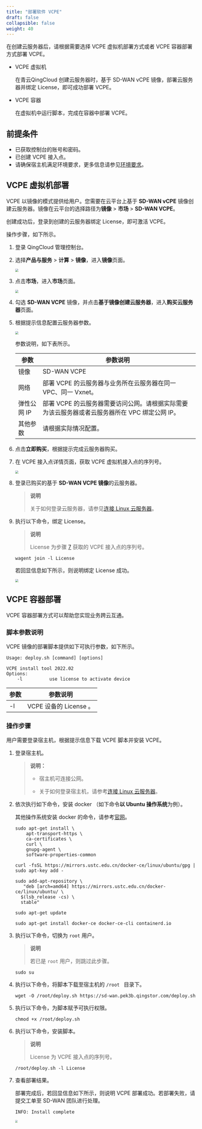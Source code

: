 ```yaml
---
title: "部署软件 VCPE"
draft: false
collapsible: false
weight: 40
---
```


在创建云服务器后，请根据需要选择 VCPE 虚拟机部署方式或者 VCPE 容器部署方式部署 VCPE。

- VCPE 虚拟机
  
  在青云QingCloud 创建云服务器时，基于 SD-WAN vCPE 镜像，部署云服务器并绑定 License，即可成功部署 VCPE。

- VCPE 容器

  在虚拟机中运行脚本，完成在容器中部署 VCPE。

## 前提条件

- 已获取控制台的账号和密码。
- 已创建 VCPE 接入点。
- 请确保宿主机满足环境要求，更多信息请参见[环境要求](../10_vcpe_overview/#环境要求)。

## VCPE 虚拟机部署

VCPE 以镜像的模式提供给用户。您需要在云平台上基于 **SD-WAN vCPE** 镜像创建云服务器。镜像在云平台的选择路径为**镜像** > **市场** > **SD-WAN VCPE**。

创建成功后，登录到创建的云服务器绑定 License，即可激活 VCPE。

操作步骤，如下所示。

1. 登录 QingCloud 管理控制台。

2. 选择**产品与服务** > **计算** > **镜像**，进入**镜像**页面。

   <img src="/sd-wan/sdwan_new/_images/um_vcpe_image_list.png" style="zoom:50%;" />

3. 点击**市场**，进入**市场**页面。

   <img src="/sd-wan/sdwan_new/_images/um_vcpe_image_market.png" style="zoom:50%;" />

4. 勾选 **SD-WAN VCPE** 镜像，并点击**基于镜像创建云服务器**，进入**购买云服务器**页面。

5. 根据提示信息配置云服务器参数。

   <img src="/sd-wan/sdwan_new/_images/um_vcpe_image_display.png" style="zoom:50%;" />

   参数说明，如下表所示。

   | 参数        | 参数说明                                                     |
   | ----------- | ------------------------------------------------------------ |
   | 镜像        | SD-WAN VCPE                                                  |
   | 网络        | 部署 VCPE 的云服务器与业务所在云服务器在同一 VPC、同一 Vxnet。 |
   | 弹性公网 IP | 部署 VCPE 的云服务器需要访问公网。请根据实际需要为该云服务器或者云服务器所在 VPC 绑定公网 IP。 |
   | 其他参数    | 请根据实际情况配置。                                         |

7. 点击**立即购买**，根据提示完成云服务器购买。

8. <span id ="jump"></span>在 VCPE 接入点详情页面，获取 VCPE 虚拟机接入点的序列号。

   <img src="/sd-wan/sdwan_new/_images/vm_vcpe_copy_license.png" style="zoom:50%;" />
   
8. 登录已购买的基于 **SD-WAN VCPE 镜像**的云服务器。

   > **说明**
   >
   > 关于如何登录云服务器，请参见[连接 Linux 云服务器](/compute/vm/manual/vm/20_connect_instance/10_third_party/)。

8. 执行以下命令，绑定 License。

   > **说明**
   >
   > License 为步骤 <a href ="#jump">7</a> 获取的 VCPE 接入点的序列号。

   ```
   wagent join -l License
   ```
   
   若回显信息如下所示，则说明绑定 License 成功。
   
   <img src="../../../_images/um_bind_image_license.png" style="zoom:50%;" />

## VCPE 容器部署

VCPE 容器部署方式可以帮助您实现业务跨云互通。

### 脚本参数说明

VCPE 镜像的部署脚本提供如下可执行参数，如下所示。

```
Usage: deploy.sh [command] [options]

VCPE install tool 2022.02
Options:
    -l          use license to activate device
```

| 参数 | 参数说明               |
| ---- | ---------------------- |
| -l   | VCPE 设备的 License 。 |

### 操作步骤

用户需要登录宿主机，根据提示信息下载 VCPE 脚本并安装 VCPE。

1. 登录宿主机。

   > **说明：**
   >
   > - 宿主机可连接公网。
   >
   > - 关于如何登录宿主机，请参考[连接 Linux 云服务器](/compute/vm/manual/vm/20_connect_instance/10_third_party/)。

1. 依次执行如下命令，安装 docker （如下命令**以 Ubuntu 操作系统**为例）。

   其他操作系统安装 docker 的命令，请参考[官网](https://docs.docker.com/engine/install/
   )。
   
   ```
   sudo apt-get install \
       apt-transport-https \
       ca-certificates \
       curl \
       gnupg-agent \
       software-properties-common
   ```
   
   ```
   curl -fsSL https://mirrors.ustc.edu.cn/docker-ce/linux/ubuntu/gpg | sudo apt-key add -
   ```
   
   ```
   sudo add-apt-repository \
      "deb [arch=amd64] https://mirrors.ustc.edu.cn/docker-ce/linux/ubuntu/ \
     $(lsb_release -cs) \
     stable"
   ```
   
   ```
   sudo apt-get update
   ```
   
   ```
   sudo apt-get install docker-ce docker-ce-cli containerd.io
   ```
   
3. 执行以下命令，切换为 `root` 用户。

   > **说明**
   >
   > 若已是 `root` 用户，则跳过此步骤。

   ```
   sudo su
   ```

1. 执行以下命令，将脚本下载至宿主机的 `/root ` 目录下。

   ```
   wget -O /root/deploy.sh https://sd-wan.pek3b.qingstor.com/deploy.sh
   ```

2. 执行以下命令，为脚本赋予可执行权限。

   ```
   chmod +x /root/deploy.sh
   ```

5. 执行以下命令，安装脚本。

   > **说明**
   >
   > License 为 VCPE 接入点的序列号。

   ```
   /root/deploy.sh -l License
   ```

5. 查看部署结果。

   部署完成后，若回显信息如下所示，则说明 VCPE 部署成功。若部署失败，请提交工单至 SD-WAN 团队进行处理。

   ```
   INFO: Install complete
   ```
   
   <img src="../../../_images/um_deploy_vcpe_success.png" style="zoom:40%;" />



